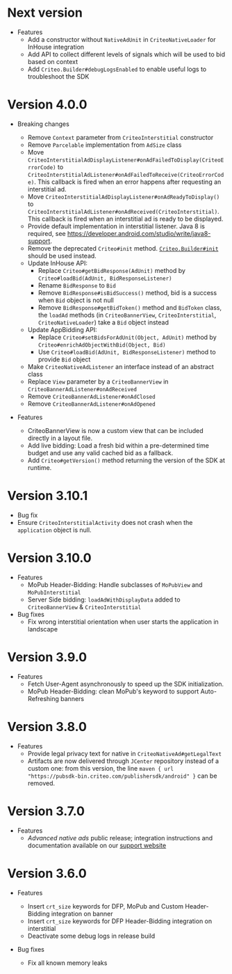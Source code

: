 # Next version

- Features
  - Add a constructor without `NativeAdUnit` in `CriteoNativeLoader` for InHouse integration
  - Add API to collect different levels of signals which will be used to bid based on context
  - Add `Criteo.Builder#debugLogsEnabled` to enable useful logs to troubleshoot the SDK

# Version 4.0.0

- Breaking changes
  - Remove `Context` parameter from `CriteoInterstitial` constructor
  - Remove `Parcelable` implementation from `AdSize` class
  - Move `CriteoInterstitialAdDisplayListener#onAdFailedToDisplay(CriteoErrorCode)` to
   `CriteoInterstitialAdListener#onAdFailedToReceive(CriteoErrorCode)`. This callback is fired
    when an error happens after requesting an interstitial ad.
  - Move `CriteoInterstitialAdDisplayListener#onAdReadyToDisplay()` to
   `CriteoInterstitialAdListener#onAdReceived(CriteoInterstitial)`. This callback is fired when an
    interstitial ad is ready to be displayed.
  - Provide default implementation in interstitial listener. Java 8 is required, see
  https://developer.android.com/studio/write/java8-support.
  - Remove the deprecated `Criteo#init` method. [`Criteo.Builder#init`](https://github.com/criteo/android-publisher-sdk/blob/main/publisher-sdk/src/main/java/com/criteo/publisher/Criteo.java#L54)
  should be used instead.
  - Update InHouse API:
    - Replace `Criteo#getBidResponse(AdUnit)` method by `Criteo#loadBid(AdUnit, BidResponseListener)`
    - Rename `BidResponse` to `Bid`
    - Remove `BidResponse#isBidSuccess()` method, bid is a success when `Bid` object is not null
    - Remove `BidResponse#getBidToken()` method and `BidToken` class, the `loadAd` methods (in `CriteoBannerView`,
    `CriteoInterstitial`, `CriteoNativeLoader`) take a `Bid` object instead
  - Update AppBidding API:
    - Replace `Criteo#setBidsForAdUnit(Object, AdUnit)` method by `Criteo#enrichAdObjectWithBid(Object, Bid)`
    - Use `Criteo#loadBid(AdUnit, BidResponseListener)` method to provide `Bid` object
  - Make `CriteoNativeAdListener` an interface instead of an abstract class
  - Replace `View` parameter by a `CriteoBannerView` in `CriteoBannerAdListener#onAdReceived`
  - Remove `CriteoBannerAdListener#onAdClosed`
  - Remove `CriteoBannerAdListener#onAdOpened`

- Features
  - CriteoBannerView is now a custom view that can be included directly in a layout file.
  - Add live bidding: Load a fresh bid within a pre-determined time budget and use any valid cached bid as a fallback.
  - Add `Criteo#getVersion()` method returning the version of the SDK at runtime.

# Version 3.10.1
- Bug fix
 - Ensure `CriteoInterstitialActivity` does not crash when the `application` object is null.
  
# Version 3.10.0

- Features
  - MoPub Header-Bidding: Handle subclasses of `MoPubView` and `MoPubInterstitial`
  - Server Side bidding:  `loadAdWithDisplayData` added to `CriteoBannerView` & `CriteoInterstitial`
- Bug fixes
  - Fix wrong interstitial orientation when user starts the application in landscape

# Version 3.9.0

- Features
  - Fetch User-Agent asynchronously to speed up the SDK initialization.
  - MoPub Header-Bidding: clean MoPub's keyword to support Auto-Refreshing banners

# Version 3.8.0

- Features
  - Provide legal privacy text for native in `CriteoNativeAd#getLegalText`
  - Artifacts are now delivered through `JCenter` repository instead of a custom one: from this
  version, the line `maven { url "https://pubsdk-bin.criteo.com/publishersdk/android" }` can be
  removed.

# Version 3.7.0

- Features
  - *Advanced native ads* public release; integration instructions and documentation available on
  our [support website](https://publisherdocs.criteotilt.com/app/android/)

# Version 3.6.0

- Features
  - Insert `crt_size` keywords for DFP, MoPub and Custom Header-Bidding integration on banner
  - Insert `crt_size` keywords for DFP Header-Bidding integration on interstitial
  - Deactivate some debug logs in release build

- Bug fixes
  - Fix all known memory leaks
